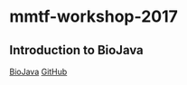 # mmtf-workshop-2017

## Introduction to BioJava

[BioJava](http://biojava.org/)
[GitHub](https://github.com/biojava)
